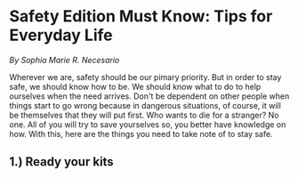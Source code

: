 # Safety Edition Must Know: Tips for Everyday Life

*By Sophia Marie R. Necesario*

Wherever we are, safety should be our pimary priority. But in order to stay safe, we should know how to be. We should know what to do to help ourselves when the need arrives. Don't be dependent on other people when things start to go wrong because in dangerous situations, of course, it will be themselves that they will put first. Who wants to die for a stranger? No one. All of you will try to save yourselves so, you better have knowledge on how. With this, here are the things you need to take note of to stay safe. 

## 1.) Ready your kits


